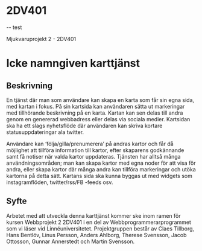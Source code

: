 2DV401
======

-- test 

Mjukvaruprojekt 2 - 2DV401


# Icke namngiven karttjänst
## Beskrivning

En tjänst där man som användare kan skapa en karta som får sin egna sida, med kartan i fokus. På sin kartsida kan användaren sätta ut markeringar med tillhörande beskrivning på en karta. Kartan kan sen delas till andra genom en genererad webbadress eller delas via sociala medier. Kartsidan ska ha ett slags nyhetsflöde där användaren kan skriva kortare statusuppdateringar ala twitter.

Användare kan ‘följa/gilla/prenumerera’ på andras kartor och får då möjlighet att tillföra information till kartor, efter skaparens godkännande samt få notiser när valda kartor uppdateras. Tjänsten har alltså många användningsområden; man kan skapa kartor med egna noder för att visa för andra, eller skapa kartor där många andra kan tillföra markeringar och utöka kartorna på detta sätt. Kartans sida ska kunna byggas ut med widgets som instagramflöden, twitter/rss/FB -feeds osv.

## Syfte
Arbetet med att utveckla denna karttjänst kommer ske inom ramen för kursen Webbprojekt 2 2DV401 i en del av Webbprogrammerarprogrammet som vi läser vid Linnéuniversitetet. Projektgruppen består av Claes Tillborg, Hans Bentlöv, Linus Persson, Anders Ahlborg, Therese Svensson, Jacob Ottosson, Gunnar Annerstedt och Martin Svensson.
